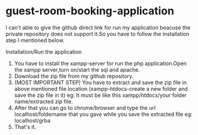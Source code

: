 # guest-room-booking-application

I can't able to give the github direct link for run my application beacuse the private repository does not support it.So you have to follow the installation step I mentioned below.

Installation/Run the application

1. You have to install the xampp-server for run the php application.Open the xampp server,turn on/start the sql and apache.
2. Download the zip file from my github repository.
3. (MOST IMPORTANT STEP) You have to extract and save the zip file in above mentioned file location (xampp-htdocs-create a new folder and save the zip file in           it) eg: It must be like this xampp/htdocs/your folder name/extracted zip file.
4. After that you can go to chrome/browser and type the url localhost/foldername that you gave while you save the extracted file eg: localhost/grba
5. That's it.
